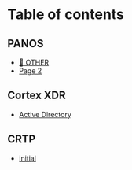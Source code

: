 # Table of contents

## PANOS

* [🥔 OTHER](README.md)
* [Page 2](<README (1).md>)

## Cortex XDR

* [Active Directory](cortex-xdr/active-directory.md)

## CRTP

* [initial](crtp/initial.md)
